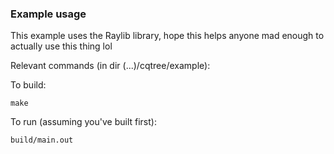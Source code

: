 ### Example usage

This example uses the Raylib library, hope this helps anyone mad enough to actually use this thing lol

Relevant commands (in dir (...)/cqtree/example):

To build:

```
make
```

To run (assuming you've built first):
```
build/main.out
```